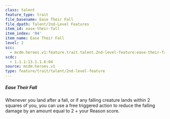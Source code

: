 ```yaml
---
class: talent
feature_type: trait
file_basename: Ease Their Fall
file_dpath: Talent/2nd-Level Features
item_id: ease-their-fall
item_index: '04'
item_name: Ease Their Fall
level: 2
scc:
  - mcdm.heroes.v1:feature.trait.talent.2nd-level-feature:ease-their-fall
scdc:
  - 1.1.1:13.1.1.6:04
source: mcdm.heroes.v1
type: feature/trait/talent/2nd-level-feature
---
```


##### Ease Their Fall

Whenever you land after a fall, or if any falling creature lands within 2 squares of you, you can use a free triggered action to reduce the falling damage by an amount equal to 2 + your Reason score.
